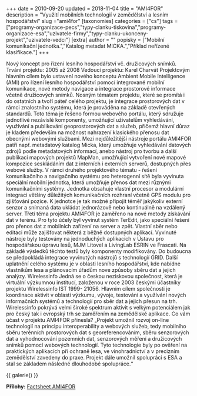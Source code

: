 +++
date = 2010-09-20
updated = 2018-11-04
title = "AMI4FOR"
description = "Využití mobilních technologií v zemědělství a lesním hospodářství"
slug ="ami4for"
[taxonomies]
categories = ["cs"]
tags = ["programy-organizace-pecs","typy-clanku-tiskovina","programy-organizace-esa","uzivatele-firmy","typy-clanku-ukonceny-projekt","uzivatele-vedci"]
[extra]
author = ""
popisky = ["Mobilní komunikační jednotka.","Katalog metadat MICKA.","Příklad neřízené klasifikace."]
+++

Nový koncept pro řízení lesního hospodářství vč. družicových snímků. Trvání projektu: 2005 až 2008 Vedoucí projektu: Karel Charvát Projektovým hlavním cílem bylo ustavení nového konceptu Ambient Mobile Intelligence (AMI) pro řízení lesního hospodářství pomocí integrované mobilní komunikace, nové metody navigace a integrace prostorové informace včetně družicových snímků. Nosným tématem projektu, které se promítá i do ostatních a tvoří páteř celého projektu, je integrace prostorových dat v rámci znalostního systému, která je prováděna na základě otevřených standardů. Toto téma je řešeno formou webového portálu, který sdružuje jednotlivé nezávislé komponenty, umožňující uživatelům vyhledávání, využívání a publikování geoprostorových dat a služeb, přičemž hlavní důraz je kladem především na možnost nahrazení klasického přenosu dat obecnými webovými službami. Mezi nejdůležitější nástroje portálu AMI4FOR patří např. metadatový katalog Micka, který umožňuje vyhledávání datových zdrojů podle metadatových informací, anebo nástroj pro tvorbu a další publikaci mapových projektů MapMan, umožňující vytvoření nové mapové kompozice seskládáním dat z interních i externích serverů, dostupných přes webové služby. V rámci druhého projektového tématu - řešení komunikačního a navigačního systému pro heterogenní sítě byla vyvinuta speciální mobilní jednotka, která umožňuje přenos dat mezi různými komunikačními systémy. Jednotka obsahuje vlastní procesor a modulární integraci většiny důležitých komunikačních rozhraní včetně GPS modulu pro zjišťování pozice. K jednotce je tak možné připojit téměř jakýkoliv externí senzor a snímaná data ukládat jednorázově nebo kontinuálně na vzdálený server. Třetí téma projektu AMI4FOR je zaměřeno na nové metody získávání dat v terénu. Pro tyto účely byl vyvinut systém TerEdit, jako speciální řešení pro přenos dat z mobilních zařízení na server a zpět. Vlastní sběr nebo editaci může zajišťovat některá z běžně dostupných aplikací. Vyvinuté nástroje byly testovány na jednoduchých aplikacích v Ústavu pro hospodářskou úpravu lesů, MJM Litovel a LivingLab ESRIN ve Frascati. Na základě výsledků těchto testů byly komponenty modifikovány. Do budoucna se předpokládá integrace vyvinutých nástrojů s technologií GRID. Další uplatnění celého systému je v oblasti lesního hospodářství, kde nabídne vlastníkům lesa a plánovacím úřadům nove způsoby sběru dat a jejich analýzy. Wirelessinfo Jedná se o českou neziskovou společnost, která je virtuální výzkumnou institucí, založenou v roce 2003 českými účastníky projektu Wirelessinfo IST 1999- 21056. Hlavním cílem společnosti je koordinace aktivit v oblasti výzkumu, vývoje, testování a využívání nových informačních systémů a technologií pro sběr dat a jejich přesun na trh. Wirelessinfo pokrývá velmi široké spektrum aktivit s velkým potenciálem jak pro český tak i evropský trh se zaměřením na zemědělské aplikace. Co vám účast v projektu AMI4FOR přinesla? „Projekt umožnil rozvoj on-line technologií na principu interoperability a webových služeb, tedy mobilního sběru terénních prostorových dat s georeferencováním, sběru senzorových dat a vyhodnocování pozemních dat, senzorových měření a družicových snímků pomocí webových technologií. Tyto technologie byly po ověření na praktických aplikacích při ochraně lesa, ve vinohradnictví a v precizním zemědělství zavedeny do praxe. Projekt dále umožnil spolupráci s ESA a stal se základem následné dlouhodobé spolupráce.“

{{ galerie() }}

**Přílohy:**
[Factsheet AMI4FOR]

[Factsheet AMI4FOR]: csofactsheets-ami4for-web.pdf
